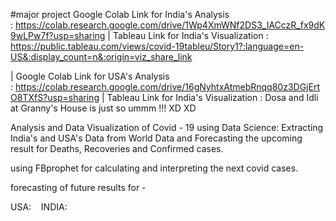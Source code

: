 #major project 
Google Colab Link for India's Analysis : https://colab.research.google.com/drive/1Wp4XmWNf2DS3_IACczR_fx9dK9wLPw7f?usp=sharing
| Tableau Link for India's Visualization : https://public.tableau.com/views/covid-19tableu/Story1?:language=en-US&:display_count=n&:origin=viz_share_link

| Google Colab Link for USA's Analysis : https://colab.research.google.com/drive/16gNyhtxAtmebRnqq80z3DGjErtO8TXfS?usp=sharing
| Tableau Link for India's Visualization : Dosa and Idli at Granny's House is just so ummm !!! XD XD

Analysis and Data Visualization of Covid - 19 using Data Science: Extracting India's and USA's Data from World Data and Forecasting the upcoming result for Deaths, Recoveries and Confirmed cases.

using FBprophet for calculating and interpreting the next covid cases.

forecasting of future results for -

USA: 
 
INDIA: 

